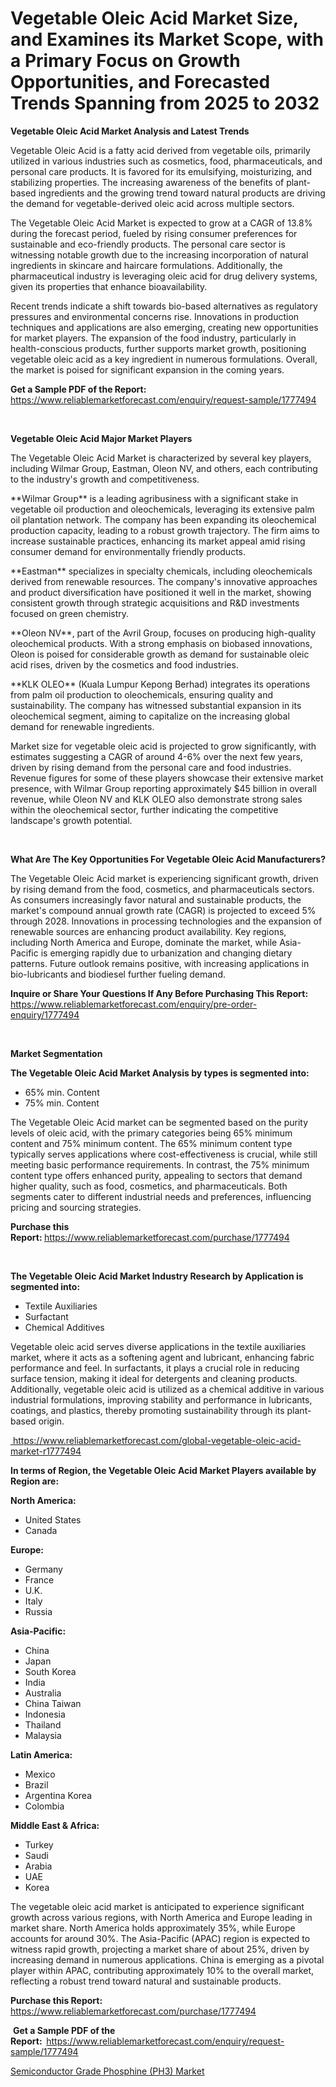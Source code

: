 <p><h1>Vegetable Oleic Acid Market Size, and Examines its Market Scope, with a Primary Focus on Growth Opportunities, and Forecasted Trends Spanning from 2025 to 2032</h1></p><p><strong>Vegetable Oleic Acid Market Analysis and Latest Trends</strong></p>
<p><p>Vegetable Oleic Acid is a fatty acid derived from vegetable oils, primarily utilized in various industries such as cosmetics, food, pharmaceuticals, and personal care products. It is favored for its emulsifying, moisturizing, and stabilizing properties. The increasing awareness of the benefits of plant-based ingredients and the growing trend toward natural products are driving the demand for vegetable-derived oleic acid across multiple sectors.</p><p>The Vegetable Oleic Acid Market is expected to grow at a CAGR of 13.8% during the forecast period, fueled by rising consumer preferences for sustainable and eco-friendly products. The personal care sector is witnessing notable growth due to the increasing incorporation of natural ingredients in skincare and haircare formulations. Additionally, the pharmaceutical industry is leveraging oleic acid for drug delivery systems, given its properties that enhance bioavailability.</p><p>Recent trends indicate a shift towards bio-based alternatives as regulatory pressures and environmental concerns rise. Innovations in production techniques and applications are also emerging, creating new opportunities for market players. The expansion of the food industry, particularly in health-conscious products, further supports market growth, positioning vegetable oleic acid as a key ingredient in numerous formulations. Overall, the market is poised for significant expansion in the coming years.</p></p>
<p><strong>Get a Sample PDF of the Report:&nbsp;</strong> <a href="https://www.reliablemarketforecast.com/enquiry/request-sample/1777494?utm_campaign=2235&utm_medium=2&utm_source=Github&utm_content=ia&utm_term=03042025&utm_id=vegetable-oleic-acid">https://www.reliablemarketforecast.com/enquiry/request-sample/1777494</a></p>
<p>&nbsp;</p>
<p><strong>Vegetable Oleic Acid Major Market Players</strong></p>
<p><p>The Vegetable Oleic Acid Market is characterized by several key players, including Wilmar Group, Eastman, Oleon NV, and others, each contributing to the industry's growth and competitiveness. </p><p>**Wilmar Group** is a leading agribusiness with a significant stake in vegetable oil production and oleochemicals, leveraging its extensive palm oil plantation network. The company has been expanding its oleochemical production capacity, leading to a robust growth trajectory. The firm aims to increase sustainable practices, enhancing its market appeal amid rising consumer demand for environmentally friendly products.</p><p>**Eastman** specializes in specialty chemicals, including oleochemicals derived from renewable resources. The company's innovative approaches and product diversification have positioned it well in the market, showing consistent growth through strategic acquisitions and R&D investments focused on green chemistry.</p><p>**Oleon NV**, part of the Avril Group, focuses on producing high-quality oleochemical products. With a strong emphasis on biobased innovations, Oleon is poised for considerable growth as demand for sustainable oleic acid rises, driven by the cosmetics and food industries.</p><p>**KLK OLEO** (Kuala Lumpur Kepong Berhad) integrates its operations from palm oil production to oleochemicals, ensuring quality and sustainability. The company has witnessed substantial expansion in its oleochemical segment, aiming to capitalize on the increasing global demand for renewable ingredients.</p><p>Market size for vegetable oleic acid is projected to grow significantly, with estimates suggesting a CAGR of around 4-6% over the next few years, driven by rising demand from the personal care and food industries. Revenue figures for some of these players showcase their extensive market presence, with Wilmar Group reporting approximately $45 billion in overall revenue, while Oleon NV and KLK OLEO also demonstrate strong sales within the oleochemical sector, further indicating the competitive landscape's growth potential.</p></p>
<p>&nbsp;</p>
<p><strong>What Are The Key Opportunities For Vegetable Oleic Acid Manufacturers?</strong></p>
<p><p>The Vegetable Oleic Acid market is experiencing significant growth, driven by rising demand from the food, cosmetics, and pharmaceuticals sectors. As consumers increasingly favor natural and sustainable products, the market's compound annual growth rate (CAGR) is projected to exceed 5% through 2028. Innovations in processing technologies and the expansion of renewable sources are enhancing product availability. Key regions, including North America and Europe, dominate the market, while Asia-Pacific is emerging rapidly due to urbanization and changing dietary patterns. Future outlook remains positive, with increasing applications in bio-lubricants and biodiesel further fueling demand.</p></p>
<p><strong>Inquire or Share Your Questions If Any Before Purchasing This Report:</strong> <a href="https://www.reliablemarketforecast.com/enquiry/pre-order-enquiry/1777494?utm_campaign=2235&utm_medium=2&utm_source=Github&utm_content=ia&utm_term=03042025&utm_id=vegetable-oleic-acid">https://www.reliablemarketforecast.com/enquiry/pre-order-enquiry/1777494</a></p>
<p>&nbsp;</p>
<p><strong>Market Segmentation</strong></p>
<p><strong>The Vegetable Oleic Acid Market Analysis by types is segmented into:</strong></p>
<p><ul><li>65% min. Content</li><li>75% min. Content</li></ul></p>
<p><p>The Vegetable Oleic Acid market can be segmented based on the purity levels of oleic acid, with the primary categories being 65% minimum content and 75% minimum content. The 65% minimum content type typically serves applications where cost-effectiveness is crucial, while still meeting basic performance requirements. In contrast, the 75% minimum content type offers enhanced purity, appealing to sectors that demand higher quality, such as food, cosmetics, and pharmaceuticals. Both segments cater to different industrial needs and preferences, influencing pricing and sourcing strategies.</p></p>
<p><strong>Purchase this Report:&nbsp;</strong><a href="https://www.reliablemarketforecast.com/purchase/1777494?utm_campaign=2235&utm_medium=2&utm_source=Github&utm_content=ia&utm_term=03042025&utm_id=vegetable-oleic-acid">https://www.reliablemarketforecast.com/purchase/1777494</a></p>
<p>&nbsp;</p>
<p><strong>The Vegetable Oleic Acid Market Industry Research by Application is segmented into:</strong></p>
<p><ul><li>Textile Auxiliaries</li><li>Surfactant</li><li>Chemical Additives</li></ul></p>
<p><p>Vegetable oleic acid serves diverse applications in the textile auxiliaries market, where it acts as a softening agent and lubricant, enhancing fabric performance and feel. In surfactants, it plays a crucial role in reducing surface tension, making it ideal for detergents and cleaning products. Additionally, vegetable oleic acid is utilized as a chemical additive in various industrial formulations, improving stability and performance in lubricants, coatings, and plastics, thereby promoting sustainability through its plant-based origin.</p></p>
<p><a href="https://www.reliablemarketforecast.com/global-vegetable-oleic-acid-market-r1777494?utm_campaign=2235&utm_medium=2&utm_source=Github&utm_content=ia&utm_term=03042025&utm_id=vegetable-oleic-acid">&nbsp;https://www.reliablemarketforecast.com/global-vegetable-oleic-acid-market-r1777494</a></p>
<p><strong>In terms of Region, the Vegetable Oleic Acid Market Players available by Region are:</strong></p>
<p>
    <p> <strong> North America: </strong>
        <ul>
            <li>United States</li>
            <li>Canada</li>
        </ul>
        </p> 
    <p> <strong> Europe: </strong>
        <ul>
            <li>Germany</li>
            <li>France</li>
            <li>U.K.</li>
            <li>Italy</li>
            <li>Russia</li>
        </ul>
        </p> 
    <p> <strong> Asia-Pacific: </strong>
        <ul>
            <li>China</li>
            <li>Japan</li>
            <li>South Korea</li>
            <li>India</li>
            <li>Australia</li>
            <li>China Taiwan</li>
            <li>Indonesia</li>
            <li>Thailand</li>
            <li>Malaysia</li>
        </ul>
        </p> 
    <p> <strong> Latin America: </strong>
        <ul>
            <li>Mexico</li>
            <li>Brazil</li>
            <li>Argentina Korea</li>
            <li>Colombia</li>
        </ul>
        </p> 
    <p> <strong> Middle East & Africa: </strong>
        <ul>
            <li>Turkey</li>
            <li>Saudi</li>
            <li>Arabia</li>
            <li>UAE</li>
            <li>Korea</li>
        </ul>
    </p>
    </p>
<p><p>The vegetable oleic acid market is anticipated to experience significant growth across various regions, with North America and Europe leading in market share. North America holds approximately 35%, while Europe accounts for around 30%. The Asia-Pacific (APAC) region is expected to witness rapid growth, projecting a market share of about 25%, driven by increasing demand in numerous applications. China is emerging as a pivotal player within APAC, contributing approximately 10% to the overall market, reflecting a robust trend toward natural and sustainable products.</p></p>
<p><strong>Purchase this Report: </strong><a href="https://www.reliablemarketforecast.com/purchase/1777494?utm_campaign=2235&utm_medium=2&utm_source=Github&utm_content=ia&utm_term=03042025&utm_id=vegetable-oleic-acid">https://www.reliablemarketforecast.com/purchase/1777494</a></p>
<p>&nbsp;<strong>Get a Sample PDF of the Report:&nbsp;&nbsp;</strong><a href="https://www.reliablemarketforecast.com/enquiry/request-sample/1777494?utm_campaign=2235&utm_medium=2&utm_source=Github&utm_content=ia&utm_term=03042025&utm_id=vegetable-oleic-acid">https://www.reliablemarketforecast.com/enquiry/request-sample/1777494</a></p>
<p><strong></strong></p>
<p><p><a href="https://github.com/bmorecock/Market-Research-Report-List-6/blob/main/semiconductor-grade-phosphine-ph3-market.md?utm_campaign=2235&utm_medium=2&utm_source=Github&utm_content=ia&utm_term=03042025&utm_id=vegetable-oleic-acid">Semiconductor Grade Phosphine (PH3) Market</a></p></p>